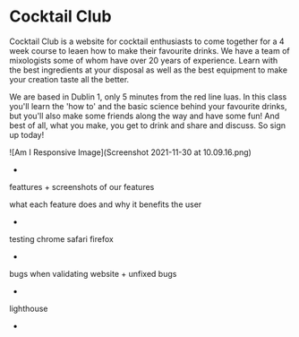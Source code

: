 # Cocktail Club

Cocktail Club is a website for cocktail enthusiasts to come together for a 4 week course to leaen how to make their favourite drinks. We have a team of mixologists some of whom have over 20 years of experience. Learn with the best ingredients at your disposal as well as the best equipment to make your creation taste all the better.

We are based in Dublin 1, only 5 minutes from the red line luas. In this class you'll learn the 'how to' and the basic science behind your favourite drinks, but you'll also make some friends along the way and have some fun! And best of all, what you make, you get to drink and share and discuss. So sign up today!

![Am I Responsive Image](Screenshot 2021-11-30 at 10.09.16.png)



-

feattures + screenshots of our features

what each feature does and why it benefits the user

-

testing chrome safari firefox

-

bugs when validating website + unfixed bugs

-

lighthouse

-
